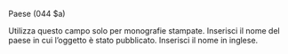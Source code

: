 Paese (044 $a)

 Utilizza questo campo solo per monografie stampate. Inserisci il nome del paese in cui l’oggetto è stato pubblicato. Inserisci il nome in inglese. 